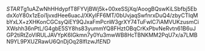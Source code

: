 $START$g1uAZwNhHHdypfT8FYVjBWj5k+00xeSSjXq/AoogBQswKiLSbfbj5EbdxXoY80x1zEoi1jvxdHee6uacJ/XKyIFF6MT/0bUvjaqSwfnrxDuQ4/zbyCTIqMbYxLX+zXHKonCGCsyQiEY9QJxaFmPcnW3grXY74TuFwlC7iAMVUKzusmCiXWshh36nPtL/G4gbE5SY8hs83yummYQ8FHztOBqCrKxPbvNeRvtn61B6uJGP2tiRtZoVIRULJAVYpK6IGkmn7y0Yu3mwWB8HcTBNKMM2PqU7x/a7LMBN9YL9PXUZRawU6QnDjOq28lfIzwJf$END$